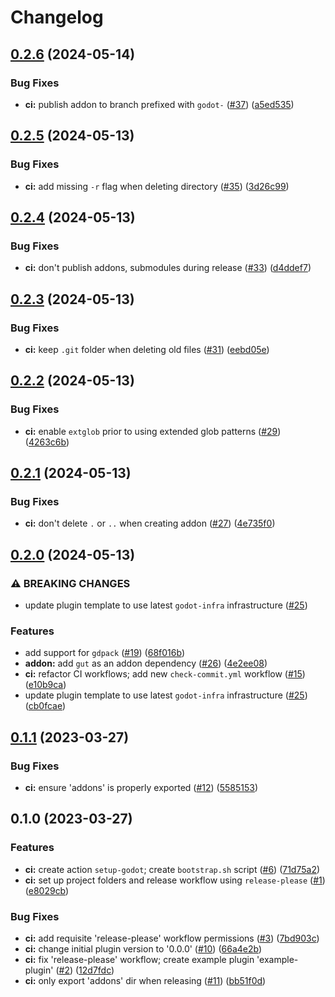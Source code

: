 # Changelog

## [0.2.6](https://github.com/coffeebeats/godot-plugin-template/compare/v0.2.5...v0.2.6) (2024-05-14)


### Bug Fixes

* **ci:** publish addon to branch prefixed with `godot-` ([#37](https://github.com/coffeebeats/godot-plugin-template/issues/37)) ([a5ed535](https://github.com/coffeebeats/godot-plugin-template/commit/a5ed53563dc5cf3e2ddd86f29e190f2de08a4bc8))

## [0.2.5](https://github.com/coffeebeats/godot-plugin-template/compare/v0.2.4...v0.2.5) (2024-05-13)


### Bug Fixes

* **ci:** add missing `-r` flag when deleting directory ([#35](https://github.com/coffeebeats/godot-plugin-template/issues/35)) ([3d26c99](https://github.com/coffeebeats/godot-plugin-template/commit/3d26c99463e5f3c26e2684827f610584103012c9))

## [0.2.4](https://github.com/coffeebeats/godot-plugin-template/compare/v0.2.3...v0.2.4) (2024-05-13)


### Bug Fixes

* **ci:** don't publish addons, submodules during release ([#33](https://github.com/coffeebeats/godot-plugin-template/issues/33)) ([d4ddef7](https://github.com/coffeebeats/godot-plugin-template/commit/d4ddef79473a7521fc1d5aa6f9461235aa5b3937))

## [0.2.3](https://github.com/coffeebeats/godot-plugin-template/compare/v0.2.2...v0.2.3) (2024-05-13)


### Bug Fixes

* **ci:** keep `.git` folder when deleting old files ([#31](https://github.com/coffeebeats/godot-plugin-template/issues/31)) ([eebd05e](https://github.com/coffeebeats/godot-plugin-template/commit/eebd05e512aecd283a3fbd6360273b198ab7d9cc))

## [0.2.2](https://github.com/coffeebeats/godot-plugin-template/compare/v0.2.1...v0.2.2) (2024-05-13)


### Bug Fixes

* **ci:** enable `extglob` prior to using extended glob patterns ([#29](https://github.com/coffeebeats/godot-plugin-template/issues/29)) ([4263c6b](https://github.com/coffeebeats/godot-plugin-template/commit/4263c6b267e44cedf98fd6772e382b93ddc83871))

## [0.2.1](https://github.com/coffeebeats/godot-plugin-template/compare/v0.2.0...v0.2.1) (2024-05-13)


### Bug Fixes

* **ci:** don't delete `.` or `..` when creating addon ([#27](https://github.com/coffeebeats/godot-plugin-template/issues/27)) ([4e735f0](https://github.com/coffeebeats/godot-plugin-template/commit/4e735f01a4a7dd9893ff83de31ad4e43baedd200))

## [0.2.0](https://github.com/coffeebeats/godot-plugin-template/compare/v0.1.1...v0.2.0) (2024-05-13)


### ⚠ BREAKING CHANGES

* update plugin template to use latest `godot-infra` infrastructure ([#25](https://github.com/coffeebeats/godot-plugin-template/issues/25))

### Features

* add support for `gdpack` ([#19](https://github.com/coffeebeats/godot-plugin-template/issues/19)) ([68f016b](https://github.com/coffeebeats/godot-plugin-template/commit/68f016b38885792b1a5ca777d38a2946dad53a95))
* **addon:** add `gut` as an addon dependency ([#26](https://github.com/coffeebeats/godot-plugin-template/issues/26)) ([4e2ee08](https://github.com/coffeebeats/godot-plugin-template/commit/4e2ee0851bad6018af5240eee54130327d95ed0a))
* **ci:** refactor CI workflows; add new `check-commit.yml` workflow ([#15](https://github.com/coffeebeats/godot-plugin-template/issues/15)) ([e10b9ca](https://github.com/coffeebeats/godot-plugin-template/commit/e10b9ca585f0b7c8dc090d21dee9b1b6a7c02111))
* update plugin template to use latest `godot-infra` infrastructure ([#25](https://github.com/coffeebeats/godot-plugin-template/issues/25)) ([cb0fcae](https://github.com/coffeebeats/godot-plugin-template/commit/cb0fcae4ce7f84018a0c8a2d18360228318ea251))

## [0.1.1](https://github.com/coffeebeats/godot-plugin-template/compare/v0.1.0...v0.1.1) (2023-03-27)


### Bug Fixes

* **ci:** ensure 'addons' is properly exported ([#12](https://github.com/coffeebeats/godot-plugin-template/issues/12)) ([5585153](https://github.com/coffeebeats/godot-plugin-template/commit/55851535885340f88233ce447ff9613bca820f55))

## 0.1.0 (2023-03-27)


### Features

* **ci:** create action `setup-godot`; create `bootstrap.sh` script  ([#6](https://github.com/coffeebeats/godot-plugin-template/issues/6)) ([71d75a2](https://github.com/coffeebeats/godot-plugin-template/commit/71d75a206ea166525c28e858e40c48ef84ec6f31))
* **ci:** set up project folders and release workflow using `release-please` ([#1](https://github.com/coffeebeats/godot-plugin-template/issues/1)) ([e8029cb](https://github.com/coffeebeats/godot-plugin-template/commit/e8029cbb8a0e0bd573c01f4a6eb1929a2d37bf6a))


### Bug Fixes

* **ci:** add requisite 'release-please' workflow permissions ([#3](https://github.com/coffeebeats/godot-plugin-template/issues/3)) ([7bd903c](https://github.com/coffeebeats/godot-plugin-template/commit/7bd903c32b046a4f8ed41269c0a9239d6db69a57))
* **ci:** change initial plugin version to '0.0.0' ([#10](https://github.com/coffeebeats/godot-plugin-template/issues/10)) ([66a4e2b](https://github.com/coffeebeats/godot-plugin-template/commit/66a4e2b5aaa267a12c06948a4adfa106d191413a))
* **ci:** fix 'release-please' workflow; create example plugin 'example-plugin' ([#2](https://github.com/coffeebeats/godot-plugin-template/issues/2)) ([12d7fdc](https://github.com/coffeebeats/godot-plugin-template/commit/12d7fdce9a3f490ae543fb392f80cd9b6b5eea9a))
* **ci:** only export 'addons' dir when releasing ([#11](https://github.com/coffeebeats/godot-plugin-template/issues/11)) ([bb51f0d](https://github.com/coffeebeats/godot-plugin-template/commit/bb51f0dd4c606a36a4f65edf562595d8fd014f6e))
